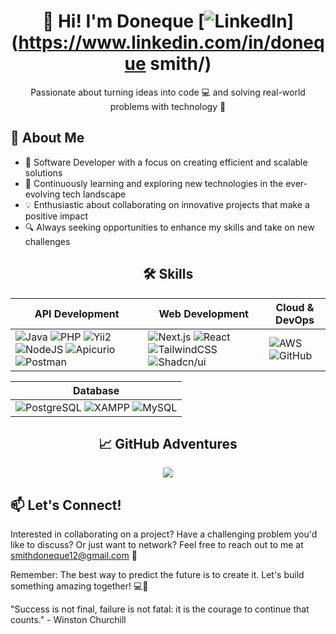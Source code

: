 <div align="center">

# 👋 Hi! I'm Doneque [![LinkedIn](https://img.shields.io/badge/Let's%20Connect!-%230077B5.svg?style=for-the-badge&logo=linkedin&logoColor=white)](https://www.linkedin.com/in/doneque smith/)

Passionate about turning ideas into code 💻 and solving real-world problems with technology 🚀

</div>

## 🚀 About Me

- 🌟 Software Developer with a focus on creating efficient and scalable solutions
- 🌱 Continuously learning and exploring new technologies in the ever-evolving tech landscape
- 💡 Enthusiastic about collaborating on innovative projects that make a positive impact
- 🔍 Always seeking opportunities to enhance my skills and take on new challenges

<div align="center">

## 🛠️ Skills

| API Development | Web Development | Cloud & DevOps |
| --- | --- | --- |
| ![Java](https://img.shields.io/badge/Java-ED8B00?style=for-the-badge&logo=java&logoColor=white) ![PHP](https://img.shields.io/badge/PHP-777BB4?style=for-the-badge&logo=php&logoColor=white) ![Yii2](https://img.shields.io/badge/Yii2-03979E?style=for-the-badge&logo=yii&logoColor=white) ![NodeJS](https://img.shields.io/badge/Node.js-339933?style=for-the-badge&logo=node.js&logoColor=white) ![Apicurio](https://img.shields.io/badge/Apicurio-32CD32?style=for-the-badge&logo=apicurio&logoColor=white) ![Postman](https://img.shields.io/badge/Postman-FF6C37?style=for-the-badge&logo=postman&logoColor=white) | ![Next.js](https://img.shields.io/badge/Next.js-000000?style=for-the-badge&logo=next.js&logoColor=white) ![React](https://img.shields.io/badge/React-61DAFB?style=for-the-badge&logo=react&logoColor=black) ![TailwindCSS](https://img.shields.io/badge/TailwindCSS-38B2AC?style=for-the-badge&logo=tailwind-css&logoColor=white) ![Shadcn/ui](https://img.shields.io/badge/Shadcn/ui-000000?style=for-the-badge&logo=shadcnui&logoColor=white) | ![AWS](https://img.shields.io/badge/AWS-232F3E?style=for-the-badge&logo=amazon-aws&logoColor=white) ![GitHub](https://img.shields.io/badge/GitHub-181717?style=for-the-badge&logo=github&logoColor=white) |

| Database |
| --- |
| ![PostgreSQL](https://img.shields.io/badge/PostgreSQL-336791?style=for-the-badge&logo=postgresql&logoColor=white) ![XAMPP](https://img.shields.io/badge/XAMPP-FB7A24?style=for-the-badge&logo=xampp&logoColor=white) ![MySQL](https://img.shields.io/badge/MySQL-4479A1?style=for-the-badge&logo=mysql&logoColor=white) |

## 📈 GitHub Adventures

![](https://github-readme-streak-stats.herokuapp.com/?user=DonequeSmith&theme=radical&hide_border=true)

</div>

## 📫 Let's Connect!

Interested in collaborating on a project? Have a challenging problem you'd like to discuss? Or just want to network?
Feel free to reach out to me at smithdoneque12@gmail.com 📧

Remember: The best way to predict the future is to create it. Let's build something amazing together! 💻🌟

"Success is not final, failure is not fatal: it is the courage to continue that counts." - Winston Churchill
